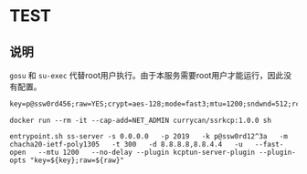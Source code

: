 # TEST

## 说明

`gosu` 和 `su-exec` 代替root用户执行。由于本服务需要root用户才能运行，因此没有配置。


```txt
key=p@ssw0rd456;raw=YES;crypt=aes-128;mode=fast3;mtu=1200;sndwnd=512;rcvwnd=4096;datashard=1;parityshard=1;dscp=46;nocomp=true;autoexpire=1800
```

```shell
docker run --rm -it --cap-add=NET_ADMIN currycan/ssrkcp:1.0.0 sh
```

```shell
entrypoint.sh ss-server -s 0.0.0.0   -p 2019   -k p@ssw0rd12^3a   -m chacha20-ietf-poly1305   -t 300   -d 8.8.8.8,8.8.4.4   -u   --fast-open   --mtu 1200   --no-delay --plugin kcptun-server-plugin --plugin-opts "key=${key};raw=${raw}"
```
